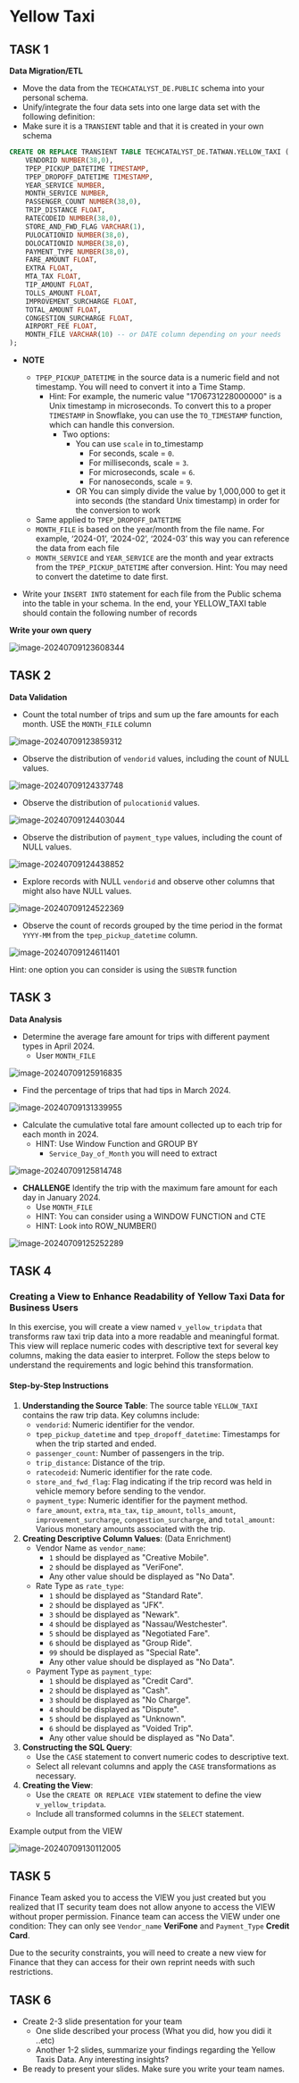 # Yellow Taxi



## TASK 1

**Data Migration/ETL**

* Move the data from the `TECHCATALYST_DE.PUBLIC` schema into your personal schema. 
* Unify/integrate the four data sets into one large data set with the following definition:
* Make sure it is a `TRANSIENT` table and that it is created in your own schema 

```sql
CREATE OR REPLACE TRANSIENT TABLE TECHCATALYST_DE.TATWAN.YELLOW_TAXI (
    VENDORID NUMBER(38,0),
    TPEP_PICKUP_DATETIME TIMESTAMP,
    TPEP_DROPOFF_DATETIME TIMESTAMP,
    YEAR_SERVICE NUMBER,
    MONTH_SERVICE NUMBER,
    PASSENGER_COUNT NUMBER(38,0),
    TRIP_DISTANCE FLOAT,
    RATECODEID NUMBER(38,0),
    STORE_AND_FWD_FLAG VARCHAR(1),
    PULOCATIONID NUMBER(38,0),
    DOLOCATIONID NUMBER(38,0),
    PAYMENT_TYPE NUMBER(38,0),
    FARE_AMOUNT FLOAT,
    EXTRA FLOAT,
    MTA_TAX FLOAT,
    TIP_AMOUNT FLOAT,
    TOLLS_AMOUNT FLOAT,
    IMPROVEMENT_SURCHARGE FLOAT,
    TOTAL_AMOUNT FLOAT,
    CONGESTION_SURCHARGE FLOAT,
    AIRPORT_FEE FLOAT,
    MONTH_FILE VARCHAR(10) -- or DATE column depending on your needs
);
```

* **NOTE**
  * `TPEP_PICKUP_DATETIME` in the source data is a numeric field and not timestamp. You will need to convert it into a Time Stamp. 
    * Hint: For example, the numeric value "1706731228000000" is a Unix timestamp in microseconds. To convert this to a proper `TIMESTAMP` in Snowflake, you can use the `TO_TIMESTAMP` function, which can handle this conversion.
      * Two options:
        * You can use `scale` in to_timestamp
          * For seconds, scale = `0`.
          * For milliseconds, scale = `3`.
          * For microseconds, scale = `6`.
          * For nanoseconds, scale = `9`.
        * OR You can simply divide the value by 1,000,000 to get it into seconds (the standard Unix timestamp) in order for the conversion to work
  * Same applied to `TPEP_DROPOFF_DATETIME`
  * `MONTH_FILE` is based on the year/month from the file name. For example, ‘2024-01’, ‘2024-02’, ‘2024-03’ this way you can reference the data from each file
  * `MONTH_SERVICE` and `YEAR_SERVICE` are the month and year extracts from the `TPEP_PICKUP_DATETIME` after conversion. Hint: You may need to convert the datetime to date first.
  
* Write your `INSERT INTO` statement for each file from the Public schema into the table in your schema. In the end, your YELLOW_TAXI table should contain the following number of records 

**Write your own query**

![image-20240709123608344](images/image-20240709123608344.png)

## TASK 2 

**Data Validation**

* Count the total number of trips and sum up the fare amounts for each month. USE the `MONTH_FILE` column 

![image-20240709123859312](images/image-20240709123859312.png)

* Observe the distribution of `vendorid` values, including the count of NULL values.

![image-20240709124337748](images/image-20240709124337748.png)

* Observe the distribution of `pulocationid` values.

![image-20240709124403044](images/image-20240709124403044.png)

* Observe the distribution of `payment_type` values, including the count of NULL values.

![image-20240709124438852](images/image-20240709124438852.png)

* Explore records with NULL `vendorid` and observe other columns that might also have NULL values.

![image-20240709124522369](images/image-20240709124522369.png)

* Observe the count of records grouped by the time period in the format `YYYY-MM` from the `tpep_pickup_datetime` column.

![image-20240709124611401](images/image-20240709124611401.png)

Hint: one option you can consider is using the `SUBSTR` function 



## TASK 3 

**Data Analysis**

* Determine the average fare amount for trips with different payment types in April 2024.
  * User `MONTH_FILE` 

![image-20240709125916835](images/image-20240709125916835.png)

* Find the percentage of trips that had tips in March 2024.

![image-20240709131339955](images/image-20240709131339955.png)

* Calculate the cumulative total fare amount collected up to each trip for each month in 2024.
  * HINT: Use Window Function and GROUP BY
    * `Service_Day_of_Month` you will need to extract 

![image-20240709125814748](images/image-20240709125814748.png)



* **CHALLENGE** Identify the trip with the maximum fare amount for each day in January 2024.
  * Use `MONTH_FILE` 
  * HINT: You can consider using a WINDOW FUNCTION and CTE
  * HINT: Look into ROW_NUMBER() 

![image-20240709125252289](images/image-20240709125252289.png)



## TASK 4

### Creating a View to Enhance Readability of Yellow Taxi Data for Business Users

In this exercise, you will create a view named `v_yellow_tripdata` that transforms raw taxi trip data into a more readable and meaningful format. This view will replace numeric codes with descriptive text for several key columns, making the data easier to interpret. Follow the steps below to understand the requirements and logic behind this transformation.

#### Step-by-Step Instructions

1. **Understanding the Source Table**: The source table `YELLOW_TAXI` contains the raw trip data. Key columns include:
   - `vendorid`: Numeric identifier for the vendor.
   - `tpep_pickup_datetime` and `tpep_dropoff_datetime`: Timestamps for when the trip started and ended.
   - `passenger_count`: Number of passengers in the trip.
   - `trip_distance`: Distance of the trip.
   - `ratecodeid`: Numeric identifier for the rate code.
   - `store_and_fwd_flag`: Flag indicating if the trip record was held in vehicle memory before sending to the vendor.
   - `payment_type`: Numeric identifier for the payment method.
   - `fare_amount`, `extra`, `mta_tax`, `tip_amount`, `tolls_amount`, `improvement_surcharge`, `congestion_surcharge`, and `total_amount`: Various monetary amounts associated with the trip.
2. **Creating Descriptive Column Values**: (Data Enrichment)
   - Vendor Name as `vendor_name`:
     - `1` should be displayed as "Creative Mobile".
     - `2` should be displayed as "VeriFone".
     - Any other value should be displayed as "No Data".
   - Rate Type as `rate_type`:
     - `1` should be displayed as "Standard Rate".
     - `2` should be displayed as "JFK".
     - `3` should be displayed as "Newark".
     - `4` should be displayed as "Nassau/Westchester".
     - `5` should be displayed as "Negotiated Fare".
     - `6` should be displayed as "Group Ride".
     - `99` should be displayed as "Special Rate".
     - Any other value should be displayed as "No Data".
   - Payment Type as `payment_type`:
     - `1` should be displayed as "Credit Card".
     - `2` should be displayed as "Cash".
     - `3` should be displayed as "No Charge".
     - `4` should be displayed as "Dispute".
     - `5` should be displayed as "Unknown".
     - `6` should be displayed as "Voided Trip".
     - Any other value should be displayed as "No Data".
3. **Constructing the SQL Query**:
   - Use the `CASE` statement to convert numeric codes to descriptive text.
   - Select all relevant columns and apply the `CASE` transformations as necessary.
4. **Creating the View**:
   - Use the `CREATE OR REPLACE VIEW` statement to define the view `v_yellow_tripdata`.
   - Include all transformed columns in the `SELECT` statement.

Example output from the VIEW

![image-20240709130112005](images/image-20240709130112005.png)

## TASK 5

Finance Team asked you to access the VIEW you just created but you realized that IT security team does not allow anyone to access the VIEW without proper permission. Finance team can access the VIEW under one condition: They can only see `Vendor_name` **VeriFone** and `Payment_Type` **Credit Card**.

Due to the security constraints, you will need to create a new view for Finance that they can access for their own reprint needs with such restrictions. 



## TASK 6

* Create 2-3 slide presentation for your team 
  * One slide described your process (What you did, how you didi it ..etc)
  * Another 1-2 slides, summarize your findings regarding the Yellow Taxis Data. Any interesting insights? 
* Be ready to present your slides. Make sure you write your team names.



